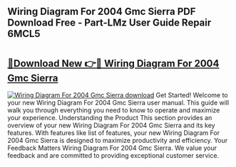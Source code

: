 ## Wiring Diagram For 2004 Gmc Sierra PDF Download Free - Part-LMz User Guide Repair 6MCL5

# <h2><a href="http://dfo6jo.blite.top/?on=Wiring+Diagram+For+2004+Gmc+Sierra">🔗Download New 👉🔴 Wiring Diagram For 2004 Gmc Sierra</a></h2>

[![Wiring Diagram For 2004 Gmc Sierra download](https://i.imgur.com/lujVjoI.png)](http://dfo6jo.blite.top/?on=Wiring+Diagram+For+2004+Gmc+Sierra)
Get Started! Welcome to your new Wiring Diagram For 2004 Gmc Sierra user manual. This guide will walk you through everything you need to know to operate and maximize your experience. Understanding the Product This section provides an overview of your new Wiring Diagram For 2004 Gmc Sierra and its key features. With features like list of features, your new Wiring Diagram For 2004 Gmc Sierra is designed to maximize productivity and efficiency. Your Feedback Matters Wiring Diagram For 2004 Gmc Sierra. We value your feedback and are committed to providing exceptional customer service.
